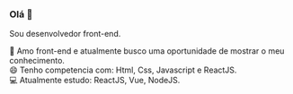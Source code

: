 ### Olá 👋
Sou desenvolvedor front-end.


🎯 Amo front-end e atualmente busco uma oportunidade de mostrar o meu conhecimento.
<br>
😄 Tenho competencia com: Html, Css, Javascript e ReactJS.
<br>
💻 Atualmente estudo: ReactJS, Vue, NodeJS.

